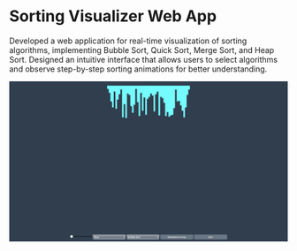 # Sorting Visualizer Web App

Developed a web application for real-time visualization of sorting algorithms, implementing Bubble Sort, Quick Sort, Merge Sort, and Heap Sort. Designed an intuitive interface that allows users to select algorithms and observe step-by-step sorting animations for better understanding.

![Sorting Visualizer](sorting-visualizer.png)
